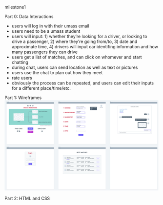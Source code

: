 milestone1

Part 0: Data Interactions
- users will log in with their umass email
- users need to be a umass student
- users will input: 1) whether they’re looking for a driver, or looking to drive a passenger, 2) where they’re going from/to, 3) date and approximate time, 4) drivers will input car identifing information and how many passengers they can drive
- users get a list of matches, and can click on whomever and start chatting
- during chat, users can send location as well as text or pictures
- users use the chat to plan out how they meet
- rate users
- obviously the process can be repeated, and users can edit their inputs for a different place/time/etc. 

Part 1: Wireframes
![very rough wireframe](https://github.com/ymekky/cs326-final-vav/blob/main/docs/rough_wireframe.png)

Part 2: HTML and CSS
